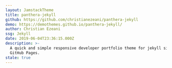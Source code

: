 ```yaml
---
layout: JamstackTheme
title: panthera-jekyll
github: https://github.com/christianezeani/panthera-jekyll
demo: https://demothemes.github.io/panthera-jekyll/
author: Christian Ezeani
ssg: Jekyll
date: 2019-06-04T23:36:15.000Z
description: >-
  A quick and simple responsive developer portfolio theme for jekyll sites and
  GitHub Pages.
stale: true
---
```

